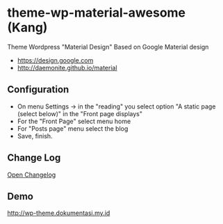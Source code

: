 # theme-wp-material-awesome (Kang)
Theme Wordpress "Material Design" Based on Google Material design

- https://design.google.com
- http://daemonite.github.io/material

## Configuration
- On menu Settings -> in the "reading" you select option "A static page (select below)" in the "Front page displays"
- For the "Front Page" select menu home
- For "Posts page" menu select the blog
- Save, finish.

## Change Log
[Open Changelog](CHANGELOG.md)

## Demo
http://wp-theme.dokumentasi.my.id
